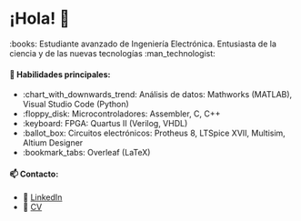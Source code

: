 <h1> ¡Hola! 👋 </h1>

<p> :books: Estudiante avanzado de Ingeniería Electrónica. Entusiasta de la ciencia y de las nuevas tecnologías :man_technologist:</p>

<h4>🧠 Habilidades principales:</h4>
<ul>
  <li>:chart_with_downwards_trend: Análisis de datos: Mathworks (MATLAB), Visual Studio Code (Python) </li>
    <li>:floppy_disk: Microcontroladores: Assembler, C, C++ </li>
       <li> :keyboard: FPGA: Quartus II (Verilog, VHDL) </li>
          <li>   :ballot_box: Circuitos electrónicos: Protheus 8, LTSpice XVII, Multisim, Altium Designer </li>
           <li>:bookmark_tabs: Overleaf (LaTeX) </li>
 
</ul>

<h4>📫 Contacto:</h4>
<ul>
  <li>📧 <a href='https://www.linkedin.com/in/vazquezleonardodavid'> LinkedIn </a> </li>
  <li>📜 <a href='https://github.com/leonardovazquez/Certificados/blob/5c6086fd5187ea70365b156ac9a7291e0448ac0b/CV%20VAZQUEZ-C%C3%93DIGO%20TEX/CV%20VAZQUEZ%20LEONARDO%20DAVID.pdf'> CV </a> </li>
</ul>


<!--
**leonardovazquez/leonardovazquez** is a ✨ _special_ ✨ repository because its `README.md` (this file) appears on your GitHub profile.

Here are some ideas to get you started:

- 🔭 I’m currently working on ...
- 🌱 I’m currently learning ...
- 👯 I’m looking to collaborate on ...
- 🤔 I’m looking for help with ...
- 💬 Ask me about ...
- 📫 How to reach me: ...
- 😄 Pronouns: ...
- ⚡ Fun fact: ...
-->
